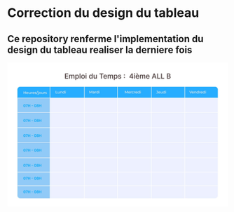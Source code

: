 # Correction du design du tableau
## Ce repository renferme l'implementation du design du tableau realiser la derniere fois
<img src="./img/tabDesign.jpeg" >